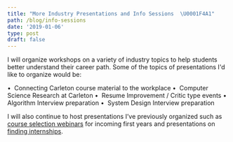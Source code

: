 ```yaml
---
title: "More Industry Presentations and Info Sessions  \U0001F4A1"
path: /blog/info-sessions
date: '2019-01-06'
type: post
draft: false
---
```

I will organize workshops on a variety of industry topics to help students better understand their career path. Some of the topics of presentations I'd like to organize would be:

•   Connecting Carleton course material to the workplace •  Computer Science Research at Carleton •  Resume Improvement / Critic type events •  Algorithm Interview preparation •  System Design Interview preparation

I will also continue to host presentations I’ve previously organized such as [course selection webinars](https://ccss.carleton.ca/community/news/blog/Course-Selection-Webinar-Slides/) for incoming first years and presentations on[ finding internships](https://ccss.carleton.ca/community/news/blog/Finding-Internships/).